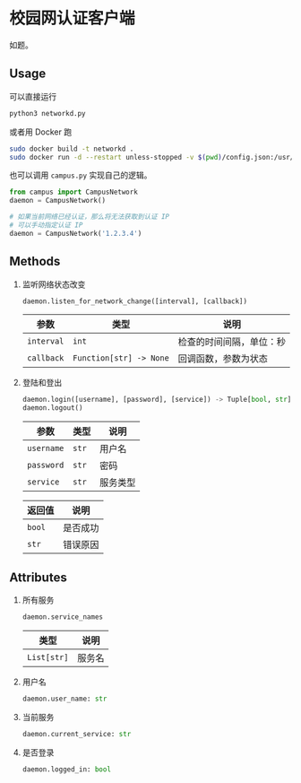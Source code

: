 # 校园网认证客户端

如题。

## Usage

可以直接运行
```sh
python3 networkd.py
```

或者用 Docker 跑
```sh
sudo docker build -t networkd .
sudo docker run -d --restart unless-stopped -v $(pwd)/config.json:/usr/src/app/config.json --name networkd --add-host www.gstatic.com:203.208.40.98 networkd
```

也可以调用 `campus.py` 实现自己的逻辑。

```python
from campus import CampusNetwork
daemon = CampusNetwork()

# 如果当前网络已经认证，那么将无法获取到认证 IP
# 可以手动指定认证 IP
daemon = CampusNetwork('1.2.3.4')
```

## Methods

1. 监听网络状态改变

   ```python
   daemon.listen_for_network_change([interval], [callback])
   ```

   |参数|类型|说明|
   |-|-|-|
   |`interval`|`int`|检查的时间间隔，单位：秒|
   |`callback`|`Function[str] -> None`|回调函数，参数为状态|

2. 登陆和登出

   ```python
   daemon.login([username], [password], [service]) -> Tuple[bool, str]
   daemon.logout()
   ```

   |参数|类型|说明|
   |-|-|-|
   |`username`|`str`|用户名|
   |`password`|`str`|密码|
   |`service`|`str`|服务类型|

   |返回值|说明|
   |-|-|
   |`bool`|是否成功|
   |`str`|错误原因|

## Attributes

1. 所有服务

   ```python
   daemon.service_names
   ```

   |类型|说明|
   |-|-|
   |`List[str]`|服务名|

2. 用户名
   
   ```python
   daemon.user_name: str
   ```
   
3. 当前服务
   
   ```python
   daemon.current_service: str
   ```

4. 是否登录
   
   ```python
   daemon.logged_in: bool
   ```
